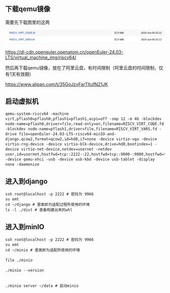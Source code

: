 ## 下载qemu镜像

需要先下载图里的这两

![alt text](images/1748000307072_image.png)

<https://dl-cdn.openeuler.openatom.cn/openEuler-24.03-LTS/virtual_machine_img/riscv64/>

然后再下载qemu镜像，放在了阿里云盘，有时间限制（阿里云盘的时间限制，仅有1天有效期）

<https://www.alipan.com/t/35GoJzvFarTltufN21JK>

## 启动虚拟机

```shell
qemu-system-riscv64 -machine virt,pflash0=pflash0,pflash1=pflash1,acpi=off -smp 12 -m 4G -blockdev node-name=pflash0,driver=file,read-only=on,filename=RISCV_VIRT_CODE.fd -blockdev node-name=pflash1,driver=file,filename=RISCV_VIRT_VARS.fd -drive file=openEuler-24.03-LTS-riscv64-minIO-and-django.qcow2,format=qcow2,id=hd0,if=none -device virtio-vga -device virtio-rng-device -device virtio-blk-device,drive=hd0,bootindex=1 -device virtio-net-device,netdev=usernet -netdev user,id=usernet,hostfwd=tcp::2222-:22,hostfwd=tcp::9000-:9000,hostfwd=tcp::9001-:9001 -device qemu-xhci -usb -device usb-kbd -device usb-tablet -display none -daemonize
```

## 进入到django

```shell
ssh root@localhost -p 2222 # 密码为 9966
su emt
cd ~/django # 里面即为适配过程所使用的环境
ls -l ./dist # 查看构建出来的whl
```

## 进入到minIO

```shell
ssh root@localhost -p 2222 # 密码为 9966
su emt
cd ~/minio # 里面即为适配所使用的环境

file ./minio

./minio --version


./minio server ~/data # 启动minio
```

